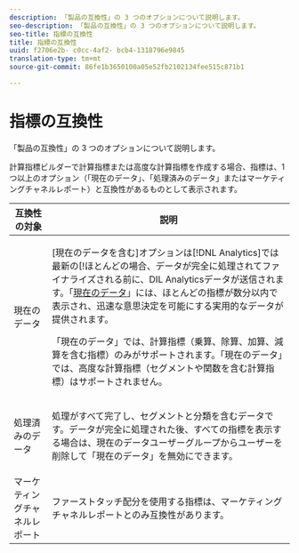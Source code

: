 ```yaml
---
description: 「製品の互換性」の 3 つのオプションについて説明します。
seo-description: 「製品の互換性」の 3 つのオプションについて説明します。
seo-title: 指標の互換性
title: 指標の互換性
uuid: f2706e2b- c0cc-4af2- bcb4-1318796e9845
translation-type: tm+mt
source-git-commit: 86fe1b3650100a05e52fb2102134fee515c871b1

---
```



# 指標の互換性

「製品の互換性」の 3 つのオプションについて説明します。

計算指標ビルダーで計算指標または高度な計算指標を作成する場合、指標は、1 つ以上のオプション（「現在のデータ」、「処理済みのデータ」またはマーケティングチャネルレポート）と互換性があるものとして表示されます。

<table id="table_DF7F6D55467B4B76AC34026465D44F7A"> 
 <thead> 
  <tr> 
   <th colname="col1" class="entry"> 互換性の対象 </th> 
   <th colname="col2" class="entry"> 説明 </th> 
  </tr>
 </thead>
 <tbody> 
  <tr> 
   <td colname="col1"> 現在のデータ </td> 
   <td colname="col2"> <p>[現在のデータを含む]オプションは[!DNL Analytics]では最新の[!ほとんどの場合、データが完全に処理されてファイナライズされる前に、DIL Analyticsデータが送信されます。「<a href="https://marketing.adobe.com/resources/help/en_US/reference/data_latency.html" format="https" scope="external">現在のデータ</a>」には、ほとんどの指標が数分以内で表示され、迅速な意思決定を可能にする実用的なデータが提供されます。 </p> <p>「現在のデータ」では、計算指標（乗算、除算、加算、減算を含む指標）のみがサポートされます。「現在のデータ」では、高度な計算指標（セグメントや関数を含む計算指標）はサポートされません。 </p> </td> 
  </tr> 
  <tr> 
   <td colname="col1"> 処理済みのデータ </td> 
   <td colname="col2"> <p>処理がすべて完了し、セグメントと分類を含むデータです。データが完全に処理された後、すべての指標を表示する場合は、現在のデータユーザーグループからユーザーを削除して「現在のデータ」を無効にできます。 </p> </td> 
  </tr> 
  <tr> 
   <td colname="col1"> マーケティングチャネルレポート </td> 
   <td colname="col2"> <p>ファーストタッチ配分を使用する指標は、マーケティングチャネルレポートとのみ互換性があります。 </p> </td> 
  </tr> 
 </tbody> 
</table>

